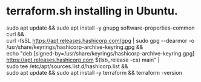 # terraform.sh installing in Ubuntu.



sudo apt update && sudo apt install -y gnupg software-properties-common curl && \
curl -fsSL https://apt.releases.hashicorp.com/gpg | sudo gpg --dearmor -o /usr/share/keyrings/hashicorp-archive-keyring.gpg && \
echo "deb [signed-by=/usr/share/keyrings/hashicorp-archive-keyring.gpg] https://apt.releases.hashicorp.com $(lsb_release -cs) main" | \
sudo tee /etc/apt/sources.list.d/hashicorp.list && \
sudo apt update && sudo apt install -y terraform && terraform -version
